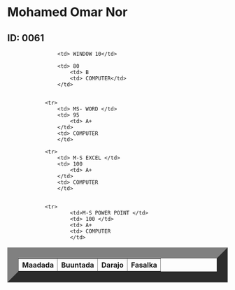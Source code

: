 
<html>
    <title> Natiijo</title>
    <head>
        <link rel="stylesheet" href="table.css"/>
        <body>  
            <h1> Mohamed Omar Nor </h1>
            <h2> ID: 0061</h2>
            <table border="25">
                <tr>
                    <th>Maadada </th>
                    <th>Buuntada</th>
                    <th>Darajo</th>
                    <th>Fasalka</th>
                </tr>
                
                    <td> WINDOW 10</td>
                   
                    <td> 80
                        <td> B
                        <td> COMPUTER</td>
                    </td>
           
            
                <tr>
                    <td> MS- WORD </td>
                    <td> 95
                        <td> A+
                    </td>
                    <td> COMPUTER
                    </td>
          
                <tr>   
                    <td> M-S EXCEL </td>
                    <td> 100
                        <td> A+
                    </td>
                    <td> COMPUTER
                    </td>
        
               
                <tr>
                        <td>M-S POWER POINT </td>
                        <td> 100 </td>
                        <td> A+
                        <td> COMPUTER
                        </td>
               
                  
                   
